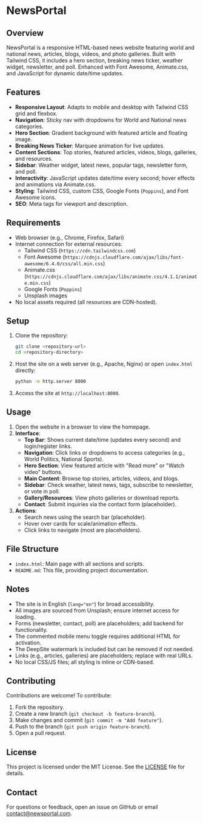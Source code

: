 # NewsPortal

## Overview
NewsPortal is a responsive HTML-based news website featuring world and national news, articles, blogs, videos, and photo galleries. Built with Tailwind CSS, it includes a hero section, breaking news ticker, weather widget, newsletter, and poll. Enhanced with Font Awesome, Animate.css, and JavaScript for dynamic date/time updates.

## Features
- **Responsive Layout**: Adapts to mobile and desktop with Tailwind CSS grid and flexbox.
- **Navigation**: Sticky nav with dropdowns for World and National news categories.
- **Hero Section**: Gradient background with featured article and floating image.
- **Breaking News Ticker**: Marquee animation for live updates.
- **Content Sections**: Top stories, featured articles, videos, blogs, galleries, and resources.
- **Sidebar**: Weather widget, latest news, popular tags, newsletter form, and poll.
- **Interactivity**: JavaScript updates date/time every second; hover effects and animations via Animate.css.
- **Styling**: Tailwind CSS, custom CSS, Google Fonts (`Poppins`), and Font Awesome icons.
- **SEO**: Meta tags for viewport and description.

## Requirements
- Web browser (e.g., Chrome, Firefox, Safari)
- Internet connection for external resources:
  - Tailwind CSS (`https://cdn.tailwindcss.com`)
  - Font Awesome (`https://cdnjs.cloudflare.com/ajax/libs/font-awesome/6.4.0/css/all.min.css`)
  - Animate.css (`https://cdnjs.cloudflare.com/ajax/libs/animate.css/4.1.1/animate.min.css`)
  - Google Fonts (`Poppins`)
  - Unsplash images
- No local assets required (all resources are CDN-hosted).

## Setup
1. Clone the repository:
   ```bash
   git clone <repository-url>
   cd <repository-directory>
   ```
2. Host the site on a web server (e.g., Apache, Nginx) or open `index.html` directly:
   ```bash
   python -m http.server 8000
   ```
3. Access the site at `http://localhost:8000`.

## Usage
1. Open the website in a browser to view the homepage.
2. **Interface**:
   - **Top Bar**: Shows current date/time (updates every second) and login/register links.
   - **Navigation**: Click links or dropdowns to access categories (e.g., World Politics, National Sports).
   - **Hero Section**: View featured article with "Read more" or "Watch video" buttons.
   - **Main Content**: Browse top stories, articles, videos, and blogs.
   - **Sidebar**: Check weather, latest news, tags, subscribe to newsletter, or vote in poll.
   - **Gallery/Resources**: View photo galleries or download reports.
   - **Contact**: Submit inquiries via the contact form (placeholder).
3. **Actions**:
   - Search news using the search bar (placeholder).
   - Hover over cards for scale/animation effects.
   - Click links to navigate (most are placeholders).

## File Structure
- `index.html`: Main page with all sections and scripts.
- `README.md`: This file, providing project documentation.

## Notes
- The site is in English (`lang="en"`) for broad accessibility.
- All images are sourced from Unsplash; ensure internet access for loading.
- Forms (newsletter, contact, poll) are placeholders; add backend for functionality.
- The commented mobile menu toggle requires additional HTML for activation.
- The DeepSite watermark is included but can be removed if not needed.
- Links (e.g., articles, galleries) are placeholders; replace with real URLs.
- No local CSS/JS files; all styling is inline or CDN-based.

## Contributing
Contributions are welcome! To contribute:
1. Fork the repository.
2. Create a new branch (`git checkout -b feature-branch`).
3. Make changes and commit (`git commit -m "Add feature"`).
4. Push to the branch (`git push origin feature-branch`).
5. Open a pull request.

## License
This project is licensed under the MIT License. See the [LICENSE](LICENSE) file for details.

## Contact
For questions or feedback, open an issue on GitHub or email contact@newsportal.com.